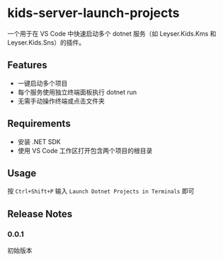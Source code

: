 # kids-server-launch-projects

一个用于在 VS Code 中快速启动多个 dotnet 服务（如 Leyser.Kids.Kms 和 Leyser.Kids.Sns）的插件。

## Features

- 一键启动多个项目
- 每个服务使用独立终端面板执行 dotnet run
- 无需手动操作终端或点击文件夹

## Requirements

- 安装 .NET SDK
- 使用 VS Code 工作区打开包含两个项目的根目录

## Usage

按 `Ctrl+Shift+P` 输入 `Launch Dotnet Projects in Terminals` 即可

## Release Notes

### 0.0.1

初始版本
